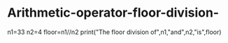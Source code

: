 # Arithmetic-operator-floor-division-
n1=33
n2=4
floor=n1//n2
print("The floor division of",n1,"and",n2,"is",floor)
